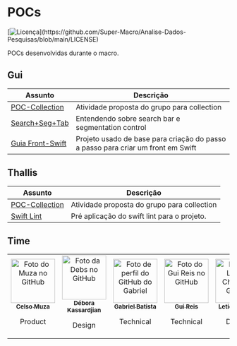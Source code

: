 # POCs
[![Licença](https://img.shields.io/badge/licença-GNU%20v3.0-brightgreen?)](https://github.com/Super-Macro/Analise-Dados-Pesquisas/blob/main/LICENSE)

POCs desenvolvidas durante o macro.

## Gui
Assunto   | Descrição
--------- | ---------
[POC-Collection](https://github.com/Super-Macro/POCs/tree/main/Gui/POC-Collection) | Atividade proposta do grupo para collection
[Search+Seg+Tab](https://github.com/Super-Macro/POCs/tree/main/Gui/Guia_Front-Swift) | Entendendo sobre search bar e segmentation control
[Guia Front-Swift](https://github.com/Super-Macro/POCs/tree/main/Gui/POC-Search%2BSeg%2BTab) | Projeto usado de base para criação do passo a passo para criar um front em Swift

## Thallis
Assunto   | Descrição
--------- | ---------
[POC-Collection](https://github.com/Super-Macro/POCs/tree/main/Thallis/POCCollection/FirstPoc) | Atividade proposta do grupo para collection
[Swift Lint](https://github.com/Super-Macro/POCs/tree/main/Thallis/SwiftLintProject) | Pré aplicação do swift lint para o projeto.


## Time
<table>
    <tr>
        <td align="center">
            <a href="https://github.com/celsomuza">
                <img src="https://avatars.githubusercontent.com/u/83611465" width="100px;" alt="Foto do Muza no GitHub"/><br>
                <sub>
                    <b>Celso Muza</b>
                </sub>
            </a>
		    <p> Product </p>
        </td>
        <td align="center">
           <a href="https://github.com/DeboraKass">
                <img src="https://avatars.githubusercontent.com/u/83611317?v=4 " width="100px;" alt="Foto da Debs no GitHub"/><br>
                <sub>
                    <b>Débora Kassardjian</b>
                </sub>
            </a>
	        <p> Design </p>
        </td>
        <td align="center">
         <a href="https://github.com/batistagc">
                <img src="https://avatars.githubusercontent.com/u/51222064?v=4" width="100" alt="Foto de perfil do GitHub do Gabriel"/><br>
                <sub>
                    <b>Gabriel Batista</b>
                </sub>
            </a>
            <p> Technical </p>
        </td>
        <td align="center">
            <a href="https://github.com/Gui25Reis">
                <img src="https://avatars1.githubusercontent.com/u/48360732" width="100px;" alt="Foto do Gui Reis no GitHub"/><br>
                <sub>
                    <b>Gui Reis</b>
                </sub>
            </a>
		    <p> Technical </p>
        </td>
        <td align="center">
            <a href="https://github.com/Letchern">
                <img src="https://avatars.githubusercontent.com/u/82522847" width="100px;" alt="Foto da Leticia Chern no GitHub"/><br>
                <sub>
                    <b>Leticia Chern</b>
                </sub>
            </a>
		    <p> Design </p>
        </td>
        <td align="center">
                <a href="https://github.com/thallissousa">
                <img src="https://avatars.githubusercontent.com/u/77726310?v=4" width="100" alt="Foto de perfil do GitHub do Thallis"/><br>
                <sub>
                    <b>Thallis Sousa</b>
                </sub>
            </a>
		    <p> Technical </p>
        </td>
    </tr>
</table>

